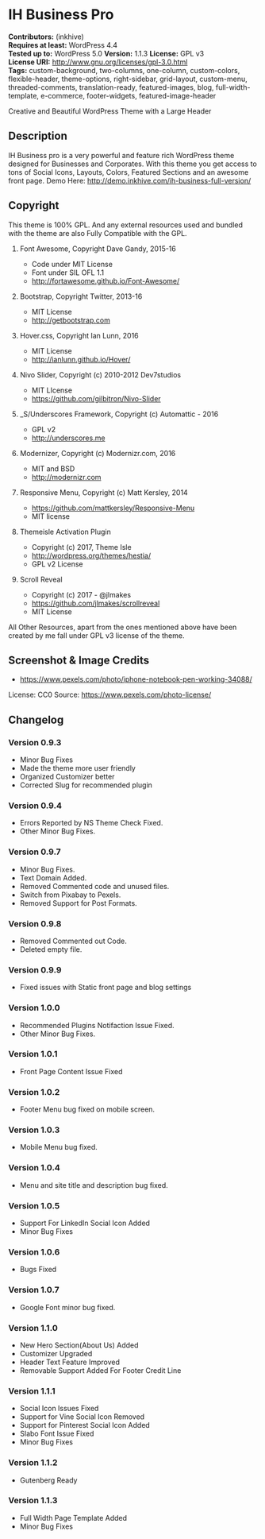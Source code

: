 # IH Business Pro

**Contributors:** (inkhive)  
**Requires at least:** WordPress 4.4  
**Tested up to:** WordPress 5.0
**Version:** 1.1.3
**License:** GPL v3  
**License URI:** http://www.gnu.org/licenses/gpl-3.0.html  
**Tags:** custom-background, two-columns, one-column, custom-colors, flexible-header, theme-options, right-sidebar, grid-layout, custom-menu, threaded-comments, translation-ready, featured-images, blog, full-width-template, e-commerce, footer-widgets, featured-image-header

Creative and Beautiful WordPress Theme with a Large Header

## Description

IH Business pro is a very powerful and feature rich WordPress theme designed for Businesses and Corporates. With this theme you get access to tons of Social Icons, Layouts, Colors, Featured Sections and an awesome front page. 
Demo Here: http://demo.inkhive.com/ih-business-full-version/


## Copyright


This theme is 100% GPL. And any external resources used and bundled with the theme are also Fully Compatible with the GPL.

1. Font Awesome, Copyright Dave Gandy, 2015-16
	- Code under MIT License
	- Font under SIL OFL 1.1 
	- http://fortawesome.github.io/Font-Awesome/
	
2. Bootstrap, Copyright Twitter, 2013-16
	- MIT License
	- http://getbootstrap.com
	
3. Hover.css, Copyright Ian Lunn, 2016
	- MIT License
	- http://ianlunn.github.io/Hover/
	
4. Nivo Slider, Copyright (c) 2010-2012 Dev7studios
	- MIT LIcense
	- https://github.com/gilbitron/Nivo-Slider	
	
5. _S/Underscores Framework, Copyright (c) Automattic - 2016 
	- GPL v2
	- http://underscores.me
	
6. Modernizer, Copyright (c) Modernizr.com, 2016		
	- MIT and BSD
	- http://modernizr.com
	
7. Responsive Menu, Copyright (c) Matt Kersley, 2014
	- https://github.com/mattkersley/Responsive-Menu
	- MIT license
	
8. Themeisle Activation Plugin
	- Copyright (c) 2017, Theme Isle
	- http://wordpress.org/themes/hestia/
	- GPL v2 License	
	
9. Scroll Reveal
	- Copyright (c) 2017 - @jlmakes
	- https://github.com/jlmakes/scrollreveal
	- MIT License	

	
All Other Resources, apart from the ones mentioned above have been created by me fall under GPL v3 license of the theme.	

## Screenshot & Image Credits

* https://www.pexels.com/photo/iphone-notebook-pen-working-34088/

License: CC0
Source: https://www.pexels.com/photo-license/		

## Changelog

### Version 0.9.3

* Minor Bug Fixes
* Made the theme more user friendly 
* Organized Customizer better
* Corrected Slug for recommended plugin
	
### Version 0.9.4

* Errors Reported by NS Theme Check Fixed.
* Other Minor Bug Fixes.

### Version 0.9.7

* Minor Bug Fixes.
* Text Domain Added.
* Removed Commented code and unused files.
* Switch from Pixabay to Pexels.
* Removed Support for Post Formats.
	
### Version 0.9.8

* Removed Commented out Code.
* Deleted empty file.

### Version 0.9.9

* Fixed issues with Static front page and blog settings

### Version 1.0.0
    
* Recommended Plugins Notifaction Issue Fixed.
* Other Minor Bug Fixes.
	
### Version 1.0.1

* Front Page Content Issue Fixed

### Version 1.0.2

* Footer Menu bug fixed on mobile screen.

### Version 1.0.3

* Mobile Menu bug fixed.

### Version 1.0.4

* Menu and site title and description bug fixed.

### Version 1.0.5

* Support For LinkedIn Social Icon Added
* Minor Bug Fixes
	
### Version 1.0.6

* Bugs Fixed

### Version 1.0.7

* Google Font minor bug fixed.

### Version 1.1.0

* New Hero Section(About Us) Added
* Customizer Upgraded
* Header Text Feature Improved
* Removable Support Added For Footer Credit Line 

### Version 1.1.1

* Social Icon Issues Fixed
* Support for Vine Social Icon Removed
* Support for Pinterest Social Icon Added
* Slabo Font Issue Fixed
* Minor Bug Fixes

### Version 1.1.2

* Gutenberg Ready

### Version 1.1.3

* Full Width Page Template Added
* Minor Bug Fixes